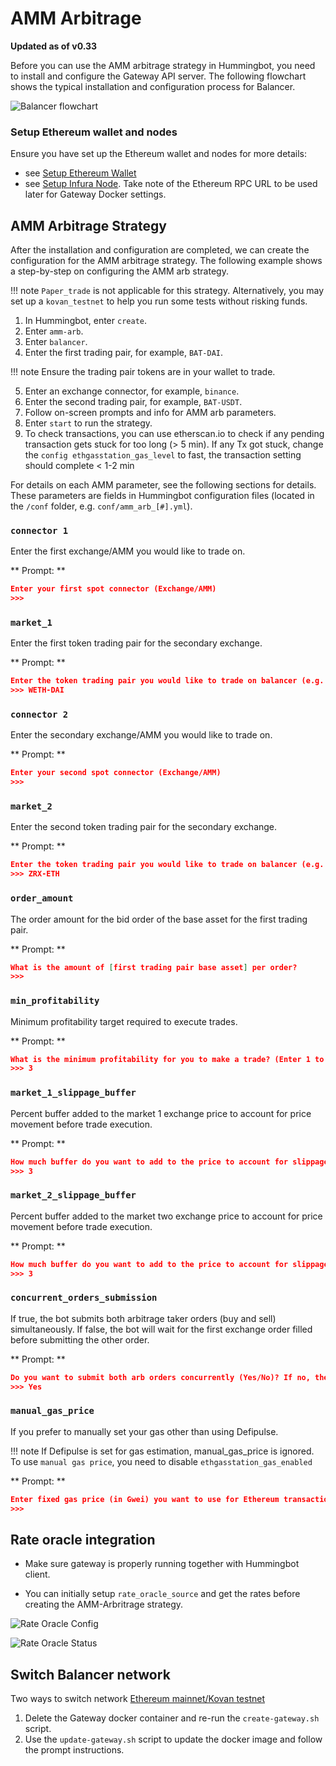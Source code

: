 # AMM Arbitrage

**Updated as of v0.33**

Before you can use the AMM arbitrage strategy in Hummingbot, you need to install and configure the Gateway API server. The following flowchart shows the typical installation and configuration process for Balancer.

![Balancer flowchart](/assets/img/balancer-flowchart.png)

### Setup Ethereum wallet and nodes

Ensure you have set up the Ethereum wallet and nodes for more details:

- see [Setup Ethereum Wallet](https://docs.hummingbot.io/operation/connect-exchange/#setup-ethereum-wallet)
- see [Setup Infura Node](https://docs.hummingbot.io/operation/connect-exchange/#option-1-infura). Take note of the Ethereum RPC URL to be used later for Gateway Docker settings.

## AMM Arbitrage Strategy

After the installation and configuration are completed, we can create the configuration for the AMM arbitrage strategy. The following example shows a step-by-step on configuring the AMM arb strategy.

!!! note
    `Paper_trade` is not applicable for this strategy. Alternatively, you may set up a `kovan_testnet` to help you run some tests without risking funds.

1. In Hummingbot, enter `create`.
2. Enter `amm-arb`.
3. Enter `balancer`.
4. Enter the first trading pair, for example, `BAT-DAI`.

!!! note
    Ensure the trading pair tokens are in your wallet to trade.

5. Enter an exchange connector, for example, `binance`.
6. Enter the second trading pair, for example, `BAT-USDT`.
7. Follow on-screen prompts and info for AMM arb parameters.
8. Enter `start` to run the strategy.
9. To check transactions, you can use etherscan.io to check if any pending transaction gets stuck for too long (> 5 min). If any Tx got stuck, change the `config ethgasstation_gas_level` to fast, the transaction setting should complete < 1-2 min

For details on each AMM parameter, see the following sections for details. These parameters are fields in Hummingbot configuration files (located in the `/conf` folder, e.g. `conf/amm_arb_[#].yml`).

### `connector 1`

Enter the first exchange/AMM you would like to trade on.

** Prompt: **

```json
Enter your first spot connector (Exchange/AMM)
>>>
```

### `market_1`

Enter the first token trading pair for the secondary exchange.

** Prompt: **

```json
Enter the token trading pair you would like to trade on balancer (e.g. WETH-DAI)
>>> WETH-DAI
```

### `connector 2`

Enter the secondary exchange/AMM you would like to trade on.

** Prompt: **

```json
Enter your second spot connector (Exchange/AMM)
>>>
```

### `market_2`

Enter the second token trading pair for the secondary exchange.

** Prompt: **

```json
Enter the token trading pair you would like to trade on balancer (e.g. ZRX-ETH)
>>> ZRX-ETH
```

### `order_amount`

The order amount for the bid order of the base asset for the first trading pair.

** Prompt: **

```json
What is the amount of [first trading pair base asset] per order?
>>>
```

### `min_profitability`

Minimum profitability target required to execute trades.

** Prompt: **

```json
What is the minimum profitability for you to make a trade? (Enter 1 to indicate 1%) >>>
>>> 3
```

### `market_1_slippage_buffer`

Percent buffer added to the market 1 exchange price to account for price movement before trade execution.

** Prompt: **

```json
How much buffer do you want to add to the price to account for slippage for orders on the first market (Enter 1 to indicate 1%) >>>"
>>> 3
```

### `market_2_slippage_buffer`

Percent buffer added to the market two exchange price to account for price movement before trade execution.

** Prompt: **

```json
How much buffer do you want to add to the price to account for slippage for orders on the second market (Enter 1 to indicate 1%) >>>
>>> 3
```

### `concurrent_orders_submission`

If true, the bot submits both arbitrage taker orders (buy and sell) simultaneously.
If false, the bot will wait for the first exchange order filled before submitting the other order.

** Prompt: **

```json
Do you want to submit both arb orders concurrently (Yes/No)? If no, the bot will wait for the first connector order filled before submitting the other order >>>
>>> Yes
```

### `manual_gas_price`

If you prefer to manually set your gas other than using Defipulse.

!!! note
    If Defipulse is set for gas estimation, manual_gas_price is ignored. To use `manual gas price`, you need to disable `ethgasstation_gas_enabled`

** Prompt: **

```json
Enter fixed gas price (in Gwei) you want to use for Ethereum transactions
>>>
```

## Rate oracle integration

- Make sure gateway is properly running together with Hummingbot client.

- You can initially setup `rate_oracle_source` and get the rates before creating the AMM-Arbritrage strategy.

![Rate Oracle Config](/assets/img/rate-oracle-ammarb-config.png)

![Rate Oracle Status](/assets/img/rate_oracle_amm_arb_status.png)

## Switch Balancer network

Two ways to switch network [Ethereum mainnet/Kovan testnet](https://docs.hummingbot.io/gateway/installation/#setting-up-kovan-testnet)

1. Delete the Gateway docker container and re-run the `create-gateway.sh` script.
2. Use the `update-gateway.sh` script to update the docker image and follow the prompt instructions.
